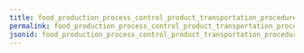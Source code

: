 ```yaml
---
title: food_production_process_control_product_transportation_procedures
permalink: food_production_process_control_product_transportation_procedures.html
jsonid: food_production_process_control_product_transportation_procedures
---
```

